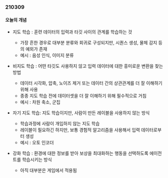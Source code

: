 ### 210309


#### 오늘의 개념

* 지도 학습 : 훈련 데이터의 입력과 타깃 사이의 관계를 학습하는 것
  * 가장 흔한 경우로 대부분 분류와 회귀로 구성되지만, 시퀀스 생성, 물체 감지 등의 예외가 존재
  * 예시 : 음성 인식, 이미지 분류

* 비지도 학습 : 어떤 타깃도 사용하지 않고 입력 데이터에 대한 흥미로운 변환을 찾는 방법
  * 데이터 시각화, 압축, 노이즈 제거 또는 데이터 간의 상관관계를 더 잘 이해하기 위해 사용
  * 종종 지도 학습 전에 데이터셋을 더 잘 이해하기 위해 필수적으로 거침
  * 예시 : 차원 축소, 군집


* 자기 지도 학습: 지도 학습이지만, 사람이 만든 레이블을 사용하지 않는 방식
  * 학습과정에 사람이 개입하지 않는 지도 학습
  * 레이블이 필요하긴 하지만, 보통 경험적 알고리즘을 사용해서 입력 데이터로부터 생성
  * 예시 : 오토 인코더

* 강화 학습 : 환경에 대한 정보를 받아 보상을 최대화하는 행동을 선택하도록 에이전트를 학습시키는 방식
  * 아직 대부분은 게임에서 적용됨 
